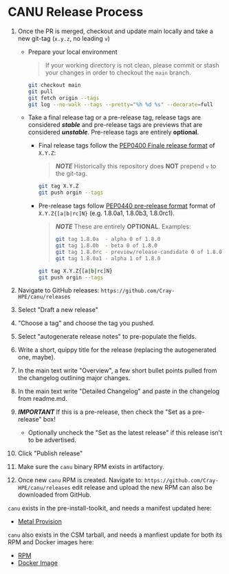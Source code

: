 # CANU Release Process

1. Once the PR is merged, checkout and update main locally and take a new git-tag (`x.y.z`, no leading `v`) 

    - Prepare your local environment

        > If your working directory is not clean, please commit or stash your changes in order to checkout the `main` branch.

        ```bash
        git checkout main
        git pull
        git fetch origin --tags
        git log --no-walk --tags --pretty="%h %d %s" --decorate=full
        ```

   - Take a final release tag or a pre-release tag, release tags are considered ***stable*** and pre-release tags are previews that are considered ***unstable***.
     Pre-release tags are entirely **optional**.

        - Final release tags follow the [PEP0400 Finale release format][4] of `X.Y.Z`:

            > ***NOTE*** Historically this repository does **NOT** prepend `v` to the git-tag.

            ```bash
            git tag X.Y.Z
            git push orgin --tags
            ```

        - Pre-release tags follow [PEP0440 pre-release format][5] format of `X.Y.Z{[a|b|rc]N}` (e.g. 1.8.0a1, 1.8.0b3, 1.8.0rc1).

            > ***NOTE*** These are entirely **OPTIONAL**.
            > Examples:
            > ```bash
            > git tag 1.8.0a  - alpha 0 of 1.8.0
            > git tag 1.8.0b  - beta 0 of 1.8.0
            > git tag 1.8.0rc - preview/release-candidate 0 of 1.8.0
            > git tag 1.8.0a1 - alpha 1 of 1.8.0
            > ```

            ```bash
            git tag X.Y.Z{[a|b|rc]N}
            git push orgin --tags
            ```

1. Navigate to GitHub releases: `https://github.com/Cray-HPE/canu/releases`
1. Select "Draft a new release"
1. "Choose a tag" and choose the tag you pushed.
1. Select "autogenerate release notes" to pre-populate the fields.
1. Write a short, quippy title for the release (replacing the autogenerated one, maybe).
1. In the main text write "Overview", a few short bullet points pulled from the changelog outlining major changes.
1. In the main text write "Detailed Changelog" and paste in the changelog from readme.md.
1. ***IMPORTANT*** If this is a pre-release, then check the "Set as a pre-release" box!
   - Optionally uncheck the "Set as the latest release" if this release isn't to be advertised.
1. Click "Publish release"
1. Make sure the `canu` binary RPM exists in artifactory.
1. Once new `canu` RPM is created. Navigate to: `https://github.com/Cray-HPE/canu/releases` edit release and upload the new RPM can also be downloaded from GitHub.

`canu` exists in the pre-install-toolkit, and needs a manifest updated here:

* [Metal Provision][1]

`canu` also exists in the CSM tarball, and needs a manfiest update for both its RPM and Docker images here:

* [RPM][2]
* [Docker Image][3]

[1]: https://github.com/Cray-HPE/metal-provision/blob/main/group_vars/pre_install_toolkit/packages.suse.yml
[2]: https://github.com/Cray-HPE/csm/blob/main/rpm/cray/csm/sle-15sp4/index.yaml
[3]: https://github.com/Cray-HPE/csm/blob/main/docker/index.yaml
[4]: https://peps.python.org/pep-0440/#final-releases
[5]: https://peps.python.org/pep-0440/#pre-releases
